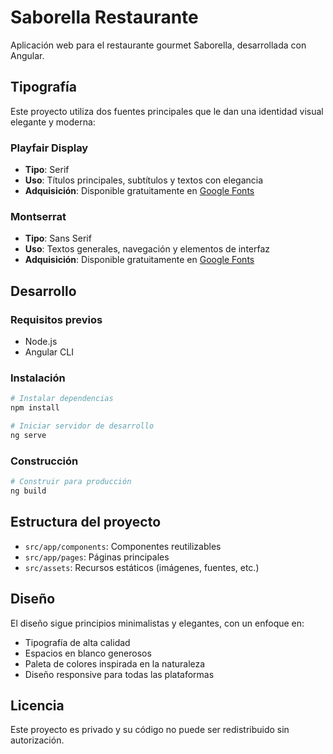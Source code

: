# Saborella Restaurante

Aplicación web para el restaurante gourmet Saborella, desarrollada con Angular.

## Tipografía

Este proyecto utiliza dos fuentes principales que le dan una identidad visual elegante y moderna:

### Playfair Display

- **Tipo**: Serif
- **Uso**: Títulos principales, subtítulos y textos con elegancia
- **Adquisición**: Disponible gratuitamente en [Google Fonts](https://fonts.google.com/specimen/Playfair+Display)

### Montserrat

- **Tipo**: Sans Serif
- **Uso**: Textos generales, navegación y elementos de interfaz
- **Adquisición**: Disponible gratuitamente en [Google Fonts](https://fonts.google.com/specimen/Montserrat)

## Desarrollo

### Requisitos previos

- Node.js
- Angular CLI

### Instalación

```bash
# Instalar dependencias
npm install

# Iniciar servidor de desarrollo
ng serve
```

### Construcción

```bash
# Construir para producción
ng build
```

## Estructura del proyecto

- `src/app/components`: Componentes reutilizables
- `src/app/pages`: Páginas principales
- `src/assets`: Recursos estáticos (imágenes, fuentes, etc.)

## Diseño

El diseño sigue principios minimalistas y elegantes, con un enfoque en:

- Tipografía de alta calidad
- Espacios en blanco generosos
- Paleta de colores inspirada en la naturaleza
- Diseño responsive para todas las plataformas

## Licencia

Este proyecto es privado y su código no puede ser redistribuido sin autorización.
